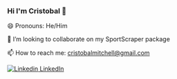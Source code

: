 ### Hi I'm Cristobal 👋

<!--
**cristobalmitchell/cristobalmitchell** is a ✨ _special_ ✨ repository because its `README.md` (this file) appears on your GitHub profile.
-->
😄 Pronouns: He/Him

👯 I’m looking to collaborate on my SportScraper package

📫 How to reach me: cristobalmitchell@gmail.com

[![Linkedin](https://i.stack.imgur.com/gVE0j.png) LinkedIn](https://www.linkedin.com/in/cristobalmitchell/)


